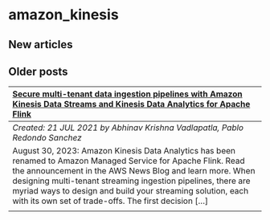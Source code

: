 # amazon_kinesis

## New articles

## Older posts
| [Secure multi-tenant data ingestion pipelines with Amazon Kinesis Data Streams and Kinesis Data Analytics for Apache Flink](https://aws.amazon.com/blogs/big-data/secure-multi-tenant-data-ingestion-pipelines-with-amazon-kinesis-data-streams-and-kinesis-data-analytics-for-apache-flink/) |
|:----------|
| *Created: 21 JUL 2021 by Abhinav Krishna Vadlapatla, Pablo Redondo Sanchez* | 
| August 30, 2023: Amazon Kinesis Data Analytics has been renamed to Amazon Managed Service for Apache Flink. Read the announcement in the AWS News Blog and learn more. When designing multi-tenant streaming ingestion pipelines, there are myriad ways to design and build your streaming solution, each with its own set of trade-offs. The first decision […] | 
|  | 

